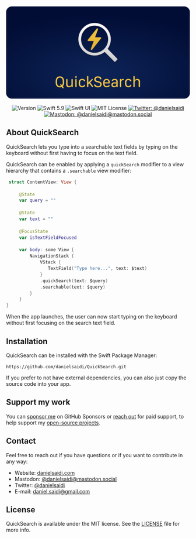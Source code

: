 <p align="center">
    <img src ="Resources/Logo_GitHub.png" alt="QuickSearch Logo" title="QuickSearch" />
</p>

<p align="center">
    <img src="https://img.shields.io/github/v/release/danielsaidi/QuickSearch?color=%2300550&sort=semver" alt="Version" />
    <img src="https://img.shields.io/badge/Swift-5.9-orange.svg" alt="Swift 5.9" />
    <img src="https://img.shields.io/badge/platform-SwiftUI-blue.svg" alt="Swift UI" title="Swift UI" />
    <img src="https://img.shields.io/github/license/danielsaidi/QuickSearch" alt="MIT License" />
    <a href="https://twitter.com/danielsaidi"><img src="https://img.shields.io/twitter/url?label=Twitter&style=social&url=https%3A%2F%2Ftwitter.com%2Fdanielsaidi" alt="Twitter: @danielsaidi" title="Twitter: @danielsaidi" /></a>
    <a href="https://mastodon.social/@danielsaidi"><img src="https://img.shields.io/mastodon/follow/000253346?label=mastodon&style=social" alt="Mastodon: @danielsaidi@mastodon.social" title="Mastodon: @danielsaidi@mastodon.social" /></a>
</p>


## About QuickSearch

QuickSearch lets you type into a searchable text fields by typing on the keyboard without first having to focus on the text field.

QuickSearch can be enabled by applying a `quickSearch` modifier to a view hierarchy that contains a `.searchable` view modifier:

```swift
 struct ContentView: View {
 
     @State
     var query = ""
     
     @State
     var text = ""
 
     @FocusState
     var isTextFieldFocused
    
     var body: some View {
         NavigationStack {
             VStack {
                TextField("Type here...", text: $text)
             }
             .quickSearch(text: $query)
             .searchable(text: $query)
         }
     }
}
```

When the app launches, the user can now start typing on the keyboard without first focusing on the search text field. 



## Installation

QuickSearch can be installed with the Swift Package Manager:

```
https://github.com/danielsaidi/QuickSearch.git
```

If you prefer to not have external dependencies, you can also just copy the source code into your app.



## Support my work 

You can [sponsor me][Sponsors] on GitHub Sponsors or [reach out][Email] for paid support, to help support my [open-source projects][GitHub].



## Contact

Feel free to reach out if you have questions or if you want to contribute in any way:

* Website: [danielsaidi.com][Website]
* Mastodon: [@danielsaidi@mastodon.social][Mastodon]
* Twitter: [@danielsaidi][Twitter]
* E-mail: [daniel.saidi@gmail.com][Email]



## License

QuickSearch is available under the MIT license. See the [LICENSE][License] file for more info.



[Email]: mailto:daniel.saidi@gmail.com
[Website]: https://www.danielsaidi.com
[GitHub]: https://www.github.com/danielsaidi
[Twitter]: https://www.twitter.com/danielsaidi
[Mastodon]: https://mastodon.social/@danielsaidi
[Sponsors]: https://github.com/sponsors/danielsaidi

[License]: https://github.com/danielsaidi/QuickSearch/blob/master/LICENSE
